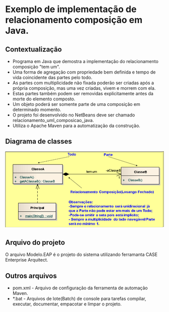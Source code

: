 # Exemplo de implementação de relacionamento composição em Java.

## Contextualização

- Programa em Java que demostra a implementação do relacionamento composição "tem um".<br>
- Uma forma de agregação com propriedade bem definida e tempo de vida coincidente das partes pelo todo. <br>
- As partes com multiplicidade não fixada poderão ser criadas após a própria composição, mas uma vez criadas, vivem e morrem com ela.<br> 
- Estas partes também podem ser removidas explicitamente antes da morte do elemento composto.<br>
- Um objeto poderá ser somente parte de uma composição em determinado momento.
- O projeto foi desenvolvido no NetBeans deve ser chamado relacionamento_uml_composicao_java.<br>
- Utiliza o Apache Maven para a automatização da construção.<br>

## Diagrama de classes

![Diagrama de classe](diagramadeclasse.png)

## Arquivo do projeto

O arquivo Modelo.EAP é o projeto do sistema utilizando ferramanta CASE Enterprise Arquitect.

## Outros arquivos

- pom.xml - Arquivo de configuração da ferramenta de automação Maven.
- *.bat - Arquivos de lote(Batch) de console para tarefas compilar, executar, documentar, empacotar e limpar o projeto.